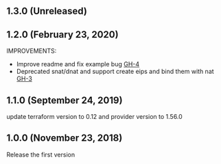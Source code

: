 ## 1.3.0 (Unreleased)
## 1.2.0 (February 23, 2020)

IMPROVEMENTS:

- Improve readme and fix example bug [GH-4](https://github.com/terraform-alicloud-modules/terraform-alicloud-nat-gateway/pull/4)
- Deprecated snat/dnat and support create eips and bind them with nat [GH-3](https://github.com/terraform-alicloud-modules/terraform-alicloud-nat-gateway/pull/3)

## 1.1.0 (September 24, 2019)

update terraform version to 0.12 and provider version to 1.56.0

## 1.0.0 (November 23, 2018)

Release the first version
